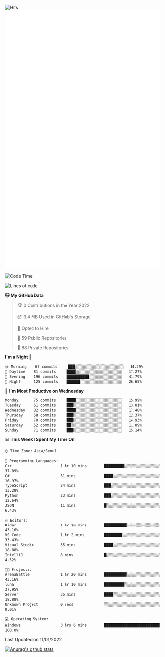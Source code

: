![Hits](https://hits.seeyoufarm.com/api/count/incr/badge.svg?url=https%3A%2F%2Fgithub.com%2Fkokose1234&count_bg=%2379C83D&title_bg=%23555555&icon=apple.svg&icon_color=%23E7E7E7&title=hits&edge_flat=false)
<br/>
![Metrics](https://github.com/kokose1234/kokose1234/blob/main/github-metrics.svg)

<!--START_SECTION:waka-->
![Code Time](http://img.shields.io/badge/Code%20Time-353%20hrs%2049%20mins-blue)

![Lines of code](https://img.shields.io/badge/From%20Hello%20World%20I%27ve%20Written-8%20Million%20lines%20of%20code-blue)

**🐱 My GitHub Data** 

> 🏆 0 Contributions in the Year 2022
 > 
> 📦 3.4 MB Used in GitHub's Storage 
 > 
> 💼 Opted to Hire
 > 
> 📜 59 Public Repositories 
 > 
> 🔑 88 Private Repositories  
 > 
**I'm a Night 🦉** 

```text
🌞 Morning    67 commits     ███░░░░░░░░░░░░░░░░░░░░░░   14.29% 
🌆 Daytime    81 commits     ████░░░░░░░░░░░░░░░░░░░░░   17.27% 
🌃 Evening    196 commits    ██████████░░░░░░░░░░░░░░░   41.79% 
🌙 Night      125 commits    ██████░░░░░░░░░░░░░░░░░░░   26.65%

```
📅 **I'm Most Productive on Wednesday** 

```text
Monday       75 commits     ████░░░░░░░░░░░░░░░░░░░░░   15.99% 
Tuesday      61 commits     ███░░░░░░░░░░░░░░░░░░░░░░   13.01% 
Wednesday    82 commits     ████░░░░░░░░░░░░░░░░░░░░░   17.48% 
Thursday     58 commits     ███░░░░░░░░░░░░░░░░░░░░░░   12.37% 
Friday       70 commits     ███░░░░░░░░░░░░░░░░░░░░░░   14.93% 
Saturday     52 commits     ██░░░░░░░░░░░░░░░░░░░░░░░   11.09% 
Sunday       71 commits     ███░░░░░░░░░░░░░░░░░░░░░░   15.14%

```


📊 **This Week I Spent My Time On** 

```text
⌚︎ Time Zone: Asia/Seoul

💬 Programming Languages: 
C++                      1 hr 10 mins        █████████░░░░░░░░░░░░░░░░   37.89% 
C#                       31 mins             ████░░░░░░░░░░░░░░░░░░░░░   16.97% 
TypeScript               24 mins             ███░░░░░░░░░░░░░░░░░░░░░░   13.28% 
Python                   23 mins             ███░░░░░░░░░░░░░░░░░░░░░░   12.64% 
JSON                     11 mins             █░░░░░░░░░░░░░░░░░░░░░░░░   6.43%

🔥 Editors: 
Rider                    1 hr 20 mins        ██████████░░░░░░░░░░░░░░░   43.16% 
VS Code                  1 hr 2 mins         ████████░░░░░░░░░░░░░░░░░   33.43% 
Visual Studio            35 mins             ████░░░░░░░░░░░░░░░░░░░░░   18.88% 
IntelliJ                 8 mins              █░░░░░░░░░░░░░░░░░░░░░░░░   4.52%

🐱‍💻 Projects: 
ArenaBattle              1 hr 20 mins        ██████████░░░░░░░░░░░░░░░   43.16% 
luna                     1 hr 10 mins        █████████░░░░░░░░░░░░░░░░   37.95% 
Server                   35 mins             ████░░░░░░░░░░░░░░░░░░░░░   18.88% 
Unknown Project          0 secs              ░░░░░░░░░░░░░░░░░░░░░░░░░   0.01%

💻 Operating System: 
Windows                  3 hrs 6 mins        █████████████████████████   100.0%

```


 Last Updated on 11/01/2022
<!--END_SECTION:waka-->

[![Anurag's github stats](https://github-readme-stats.vercel.app/api?username=kokose1234&theme=dracula)](https://github.com/anuraghazra/github-readme-stats)



	
